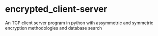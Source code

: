 # encrypted_client-server
An TCP client server program in python with assymmetric and symmetric encryption methodologies and database search
